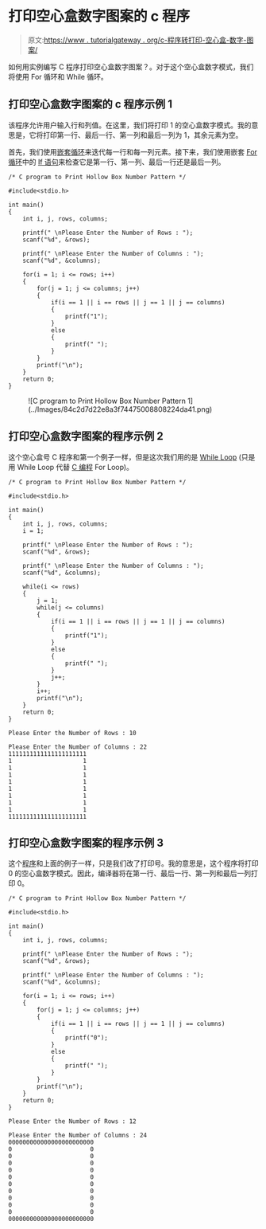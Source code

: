 # 打印空心盒数字图案的 c 程序

> 原文:[https://www . tutorialgateway . org/c-程序转打印-空心盒-数字-图案/](https://www.tutorialgateway.org/c-program-to-print-hollow-box-number-pattern/)

如何用实例编写 C 程序打印空心盒数字图案？。对于这个空心盒数字模式，我们将使用 For 循环和 While 循环。

## 打印空心盒数字图案的 c 程序示例 1

该程序允许用户输入行和列值。在这里，我们将打印 1 的空心盒数字模式。我的意思是，它将打印第一行、最后一行、第一列和最后一列为 1，其余元素为空。

首先，我们使用[嵌套循环](https://www.tutorialgateway.org/for-loop-in-c-programming/)来迭代每一行和每一列元素。接下来，我们使用嵌套 [For 循环](https://www.tutorialgateway.org/for-loop-in-c-programming/)中的 [If 语句](https://www.tutorialgateway.org/if-statement-in-c/)来检查它是第一行、第一列、最后一行还是最后一列。

```
/* C program to Print Hollow Box Number Pattern */

#include<stdio.h>

int main()
{
    int i, j, rows, columns;

    printf(" \nPlease Enter the Number of Rows : ");
    scanf("%d", &rows);

    printf(" \nPlease Enter the Number of Columns : ");
    scanf("%d", &columns);

    for(i = 1; i <= rows; i++)
    {
    	for(j = 1; j <= columns; j++)
		{
			if(i == 1 || i == rows || j == 1 || j == columns)
			{
				printf("1");
			}
			else
			{
				printf(" ");
			}       	
        }
        printf("\n");
    }
    return 0;
}
```

<figure class="wp-block-image">![C program to Print Hollow Box Number Pattern 1](../Images/84c2d7d22e8a3f74475008808224da41.png)</figure>

## 打印空心盒数字图案的程序示例 2

这个空心盒号 C 程序和第一个例子一样，但是这次我们用的是 [While Loop](https://www.tutorialgateway.org/while-loop-in-c/) (只是用 While Loop 代替 [C 编程](https://www.tutorialgateway.org/c-programming/) For Loop)。

```
/* C program to Print Hollow Box Number Pattern */

#include<stdio.h>

int main()
{
    int i, j, rows, columns;
    i = 1;

    printf(" \nPlease Enter the Number of Rows : ");
    scanf("%d", &rows);

    printf(" \nPlease Enter the Number of Columns : ");
    scanf("%d", &columns);

    while(i <= rows)
    {
    	j = 1;
    	while(j <= columns)
		{
			if(i == 1 || i == rows || j == 1 || j == columns)
			{
				printf("1");
			}
			else
			{
				printf(" ");
			}  
			j++;     	
        }
        i++;
        printf("\n");
    }
    return 0;
}
```

```
Please Enter the Number of Rows : 10

Please Enter the Number of Columns : 22
1111111111111111111111
1                    1
1                    1
1                    1
1                    1
1                    1
1                    1
1                    1
1                    1
1111111111111111111111
```

## 打印空心盒数字图案的程序示例 3

这个[程序](https://www.tutorialgateway.org/c-programming-examples/)和上面的例子一样，只是我们改了打印号。我的意思是，这个程序将打印 0 的空心盒数字模式。因此，编译器将在第一行、最后一行、第一列和最后一列打印 0。

```
/* C program to Print Hollow Box Number Pattern */

#include<stdio.h>

int main()
{
    int i, j, rows, columns;

    printf(" \nPlease Enter the Number of Rows : ");
    scanf("%d", &rows);

    printf(" \nPlease Enter the Number of Columns : ");
    scanf("%d", &columns);

    for(i = 1; i <= rows; i++)
    {
    	for(j = 1; j <= columns; j++)
		{
			if(i == 1 || i == rows || j == 1 || j == columns)
			{
				printf("0");
			}
			else
			{
				printf(" ");
			}       	
        }
        printf("\n");
    }
    return 0;
}
```

```
Please Enter the Number of Rows : 12

Please Enter the Number of Columns : 24
000000000000000000000000
0                      0
0                      0
0                      0
0                      0
0                      0
0                      0
0                      0
0                      0
0                      0
0                      0
000000000000000000000000
```